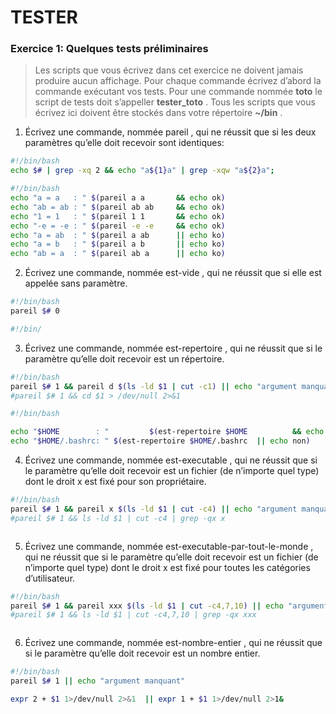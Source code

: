 # TESTER

### Exercice 1: Quelques tests préliminaires
> Les scripts que vous écrivez dans cet exercice ne doivent jamais produire aucun affichage.
> Pour chaque commande écrivez d’abord la commande exécutant vos tests. Pour une commande nommée **toto** le script de tests doit s’appeller **tester_toto** .
> Tous les scripts que vous écrivez ici doivent être stockés dans votre répertoire **~/bin** .

1. Écrivez une commande, nommée pareil , qui ne réussit que si les deux paramètres qu’elle doit recevoir sont identiques:

```bash
#!/bin/bash
echo $# | grep -xq 2 && echo "a${1}a" | grep -xqw "a${2}a";
```

```bash
#!/bin/bash
echo "a = a   : " $(pareil a a       && echo ok)
echo "ab = ab : " $(pareil ab ab     && echo ok)
echo "1 = 1   : " $(pareil 1 1       && echo ok)
echo "-e = -e : " $(pareil -e -e     && echo ok)
echo "a = ab  : " $(pareil a ab      || echo ko)
echo "a = b   : " $(pareil a b       || echo ko)
echo "ab = a  : " $(pareil ab a      || echo ko)
```

2. Écrivez une commande, nommée est-vide , qui ne réussit que si elle est appelée sans paramètre.

```bash
#!/bin/bash
pareil $# 0
```

```bash
#!/bin/
```

3. Écrivez une commande, nommée est-repertoire , qui ne réussit que si le paramètre qu’elle doit recevoir est un répertoire.

```bash
#!/bin/bash
pareil $# 1 && pareil d $(ls -ld $1 | cut -c1) || echo "argument manquant"
#pareil $# 1 && cd $1 > /dev/null 2>&1
```
```bash
#!/bin/bash

echo "$HOME        : "         $(est-repertoire $HOME          && echo oui)
echo "$HOME/.bashrc: " $(est-repertoire $HOME/.bashrc  || echo non)
```

4. Écrivez une commande, nommée est-executable , qui ne réussit que si le paramètre qu’elle doit recevoir est un fichier (de n’importe quel type) dont le droit x est fixé pour son propriétaire.

```bash
#!/bin/bash
pareil $# 1 && pareil x $(ls -ld $1 | cut -c4) || echo "argument manquant"
#pareil $# 1 && ls -ld $1 | cut -c4 | grep -qx x
```
```bash
```

5. Écrivez une commande, nommée est-executable-par-tout-le-monde , qui ne réussit que si le paramètre qu’elle doit recevoir est un fichier (de n’importe quel type) dont le droit x est fixé pour toutes les catégories d’utilisateur.

```bash
#!/bin/bash
pareil $# 1 && pareil xxx $(ls -ld $1 | cut -c4,7,10) || echo "argument manquant"
#pareil $# 1 && ls -ld $1 | cut -c4,7,10 | grep -qx xxx
```
```bash
```

6. Écrivez une commande, nommée est-nombre-entier , qui ne réussit que si le paramètre qu’elle doit recevoir est un nombre entier.

```bash
#!/bin/bash
pareil $# 1 || echo "argument manquant"

expr 2 + $1 1>/dev/null 2>&1  || expr 1 + $1 1>/dev/null 2>1&
```
```bash
```

